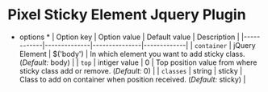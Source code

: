 # Pixel Sticky Element Jquery Plugin
* options *
| Option key | Option value | Default value | Description |
|------------|--------------|---------------|-------------|
| ``` container ``` | jQuery Element | $('body') | In which element you want to add sticky class. (*Default:* body) |
| ``` top ```		| intiger value	 | 0		 | Top position value from where sticky class add or remove. (*Default:* 0) |
| ``` classes ```   | string		 |	sticky   | Class to add on container when position received. (*Default:* sticky) |

